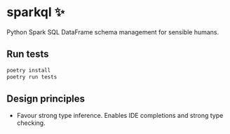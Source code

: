# sparkql ✨

Python Spark SQL DataFrame schema management for sensible humans.

## Run tests

```bash
poetry install
poetry run tests
```

## Design principles

- Favour strong type inference. Enables IDE completions and strong
  type checking.
